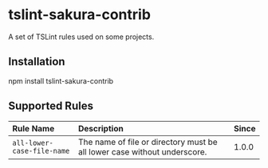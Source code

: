 tslint-sakura-contrib
=====
A set of TSLint rules used on some projects.

Installation
-----

npm install tslint-sakura-contrib

Supported Rules
-----

Rule Name   | Description | Since
:---------- | :------------ | -------------
`all-lower-case-file-name` | The name of file or directory must be all lower case without underscore. | 1.0.0

